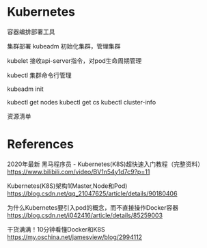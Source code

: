# Kubernetes

容器编排部署工具

集群部署
kubeadm
初始化集群，管理集群

kubelet
接收api-server指令，对pod生命周期管理

kubectl
集群命令行管理

kubeadm init

kubectl get nodes
kubectl get cs
kubectl cluster-info

资源清单



# References
2020年最新 黑马程序员 - Kubernetes(K8S)超快速入门教程（完整资料）  
https://www.bilibili.com/video/BV1n54y1d7c9?p=11

Kubernetes(K8S)架构1(Master,Node和Pod)  
https://blog.csdn.net/qq_21047625/article/details/90180406

为什么Kubernetes要引入pod的概念，而不直接操作Docker容器  
https://blog.csdn.net/i042416/article/details/85259003

干货满满！10分钟看懂Docker和K8S  
https://my.oschina.net/jamesview/blog/2994112